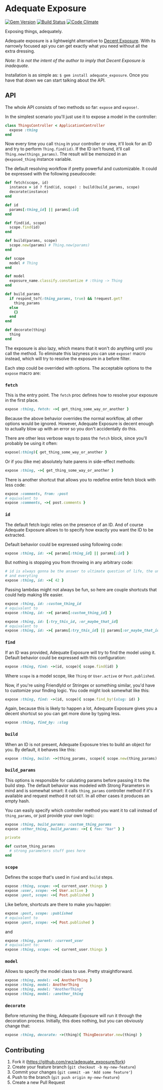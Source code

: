 # Adequate Exposure
[![Gem Version](https://img.shields.io/gem/v/adequate_exposure.svg)](https://rubygems.org/gems/adequate_exposure)
[![Build Status](https://img.shields.io/travis/rwz/adequate_exposure.svg)](http://travis-ci.org/rwz/adequate_exposure)
[![Code Climate](https://img.shields.io/codeclimate/github/rwz/adequate_exposure.svg)](https://codeclimate.com/github/rwz/adequate_exposure)

Exposing things, adequately.

Adequate exposure is a lightweight alternative to [Decent
Exposure](https://github.com/voxdolo/decent_exposure). With its narrowly
focused api you can get exactly what you need without all the extra dressing.

*Note: It is not the intent of the author to imply that Decent Exposure is
inadequate.*

Installation is as simple as: `$ gem install adequate_exposure`. Once you have
that down we can start talking about the API.

## API

The whole API consists of two methods so far: `expose` and `expose!`.

In the simplest scenario you'll just use it to expose a model in the
controller:

```ruby
class ThingsController < ApplicationController
  expose :thing
end
```

Now every time you call `thing` in your controller or view, it'll look for an
ID and try to perform `Thing.find(id)`. If the ID isn't found, it'll call
`Thing.new(things_params)`. The result will be memoized in an `@exposed_thing`
instance variable.

The default resolving workflow if pretty powerful and customizable. It could be
expressed with the following pseudocode:

```ruby
def fetch(scope, id)
  instance = id ? find(id, scope) : build(build_params, scope)
  decorate(instance)
end

def id
  params[:thing_id] || params[:id]
end

def find(id, scope)
  scope.find(id)
end

def build(params, scope)
  scope.new(params) # Thing.new(params)
end

def scope
  model # Thing
end

def model
  exposure_name.classify.constantize # :thing -> Thing
end

def build_params
  if respond_to?(:thing_params, true) && !request.get?
    thing_params
  else
    {}
  end
end

def decorate(thing)
  thing
end
```

The exposure is also lazy, which means that it won't do anything until you call
the method. To eliminate this lazyness you can use `expose!` macro instead,
which will try to resolve the exposure in a before filter.

Each step could be overrided with options. The acceptable options to the
`expose` macro are:

### `fetch`

This is the entry point. The `fetch` proc defines how to resolve your exposure
in the first place.

```ruby
expose :thing, fetch: ->{ get_thing_some_way_or_another }
```

Because the above behavior overrides the normal workflow, all other options
would be ignored. However, Adequate Exposure is decent enough to actually blow
up with an error so you don't accidentally do this.

There are other less verbose ways to pass the `fetch` block, since you'll
probably be using it often:

```ruby
expose(:thing){ get_thing_some_way_or_another }
```

Or if you (like me) absolutely hate parens in side-effect methods:

```ruby
expose :thing, ->{ get_thing_some_way_or_another }
```

There is another shortcut that allows you to redefine entire fetch block with
less code:

```ruby
expose :comments, from: :post
# equivalent to 
expose :comments, ->{ post.comments }
```

### `id`

The default fetch logic relies on the presence of an ID. And of course Adequate
Exposure allows to to specify how exactly you want the ID to be extracted.

Default behavior could be expressed using following code:

```ruby
expose :thing, id: ->{ params[:thing_id] || params[:id] }
```

But nothing is stopping you from throwing in any arbitrary code:

```ruby
# id is always gonna be the answer to ultimate question of life, the universe,
# and everyting
expose :thing, id: ->{ 42 }
```

Passing lambdas might not always be fun, so here are couple shortcuts that could
help making life easier.

```ruby
expose :thing, id: :custom_thing_id
# equivalent to
expose :thing, id: ->{ params[:custom_thing_id] }

expose :thing, id: [:try_this_id, :or_maybe_that_id]
# equivalent to
expose :thing, id: ->{ params[:try_this_id] || params[:or_maybe_that_id] }
```

### `find`

If an ID was provided, Adequate Exposure will try to find the model using it.
Default behavior could be expressed with this configuration: 

```ruby
expose :thing, find: ->(id, scope){ scope.find(id) }
```

Where `scope` is a model scope, like `Thing` or `User.active` or
`Post.published`.

Now, if you're using FriendlyId or Stringex or something similar, you'd have to
customize your finding logic. You code might look somewhat like this:

```ruby
expose :thing, find: ->(id, scope){ scope.find_by!(slug: id) }
```

Again, because this is likely to happen a lot, Adequate Exposure gives you a
decent shortcut so you can get more done by typing less.

```ruby
expose :thing, find_by: :slug
```

### `build`

When an ID is not present, Adequate Exposure tries to build an object for you. By
default, it behaves like this:

```ruby
expose :thing, build: ->(thing_params, scope){ scope.new(thing_params) }
```

### `build_params`

This options is responsible for calulating params before passing it to the
build step. The default behavior was modeled with Strong Parameters in mind and
is somewhat smart: it calls `thing_params` controller method if it's available
and request method it not `GET`. In all other cases it produces an empty hash.

You can easily specify which controller method you want it to call instead of
`thing_params`, or just provide your own logic:

```ruby
expose :thing, build_params: :custom_thing_params
expose :other_thing, build_params: ->{ { foo: "bar" } }

private

def custom_thing_params
  # strong parameters stuff goes here
end
```

### `scope`

Defines the scope that's used in `find` and `build` steps.

```ruby
expose :thing, scope: ->{ current_user.things }
expose :user, scope: ->{ User.active }
expose :post, scope: ->{ Post.published }
```

Like before, shortcuts are there to make you happier:

```ruby
expose :post, scope: :published
# equivalent to
expose :post, scope: ->{ Post.published }
```

and

```ruby
expose :thing, parent: :current_user
# equivalent to:
expose :thing, scope: ->{ current_user.things }
```

### `model`

Allows to specify the model class to use. Pretty straightforward.

```ruby
expose :thing, model: ->{ AnotherThing }
expose :thing, model: AnotherThing
expose :thing, model: "AnotherThing"
expose :thing, model: :another_thing
```

### `decorate`

Before returning the thing, Adequate Exposure will run it through the
decoration process. Initially, this does nothing, but you can obviously change
that:

```ruby
expose :thing, decorate: ->(thing){ ThingDecorator.new(thing) }
```

## Contributing

1. Fork it (https://github.com/rwz/adequate_exposure/fork)
2. Create your feature branch (`git checkout -b my-new-feature`)
3. Commit your changes (`git commit -am 'Add some feature'`)
4. Push to the branch (`git push origin my-new-feature`)
5. Create a new Pull Request

